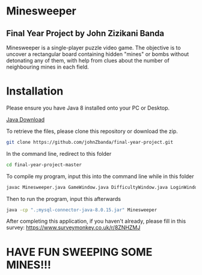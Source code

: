 # Minesweeper
## Final Year Project by John Zizikani Banda

Minesweeper is a single-player puzzle video game. The objective is to uncover a rectangular board containing hidden "mines" or bombs without detonating any of them, with help from clues about the number of neighbouring mines in each field.

# Installation
Please ensure you have Java 8 installed onto your PC or Desktop.

[Java Download](https://www.java.com/en/download/)

To retrieve the files, please clone this repository or download the zip.
```bash
git clone https://github.com/johnZbanda/final-year-project.git
```

In the command line, redirect to this folder
```bash
cd final-year-project-master
```

To compile my program, input this into the command line while in this folder
```bash
javac Minesweeper.java GameWindow.java DifficultyWindow.java LoginWindow.java RegisterWindow.java MySQLConnection.java
```

Then to run the program, input this afterwards
```bash
java -cp ".;mysql-connector-java-8.0.15.jar" Minesweeper
```

After completing this application, if you haven't already, please fill in this survey: https://www.surveymonkey.co.uk/r/8ZNHZMJ

# HAVE FUN SWEEPING SOME MINES!!!
